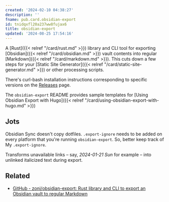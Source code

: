 ```yaml
---
created: '2024-02-10 04:38:27'
description: ''
fname: pub.card.obsidian-export
id: tnidqxfl20a237ww8fujax6
title: obsidian-export
updated: '2024-08-25 17:54:16'
---
```


A [Rust]({{< relref "/card/rust.md" >}}) library and CLI tool for exporting [Obsidian]({{< relref "/card/obsidian.md" >}}) vault contents into regular [Markdown]({{< relref "/card/markdown.md" >}}). This cuts down a few steps for your [Static Site Generator]({{< relref "/card/static-site-generator.md" >}}) or other processing scripts.

There's curl-bash installation instructions corresponding to specific versions on the [Releases](https://github.com/zoni/obsidian-export/releases) page.

The `obsidian-export` README provides sample templates for [Using Obsidian Export with Hugo]({{< relref "/card/using-obsidian-export-with-hugo.md" >}})

## Jots

Obsidian Sync doesn't copy dotfiles. `.export-ignore` needs to be added on every platform that you're running `obsidian-export`. So, better keep track of My `.export-ignore`.

Transforms unavailable links – say, *2024-01-21 Sun* for example – into unlinked italicized text during export.

## Related

- [GitHub - zoni/obsidian-export: Rust library and CLI to export an Obsidian vault to regular Markdown](https://github.com/zoni/obsidian-export)
